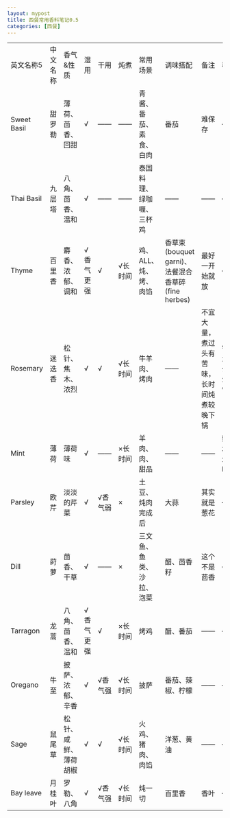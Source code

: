 ```yaml
---
layout: mypost
title: 西餐常用香料笔记0.5
categories: [西餐] 
---
```


<table style="table-layout:fixed;">
    <tr>
        <td >英文名称5</td>
        <td>中文名称</td>
        <td>香气&amp;性质</td>
        <td>湿用</td>
        <td>干用</td>
        <td>炖煮</td>
        <td>常用场景</td>
        <td>调味搭配</td>
        <td>备注</td>
        <td>种植</td>
        <td>种植难度</td>
    </tr>
    <tr>
        <td>Sweet Basil</td>
        <td>甜罗勒</td>
        <td>薄荷、茴香、回甜</td>
        <td>√</td>
        <td>——</td>
        <td>——</td>
        <td>青酱、番茄、素食、白肉</td>
        <td>番茄</td>
        <td>难保存</td>
        <td>——</td>
        <td>4</td>
    </tr>
    <tr>
        <td>Thai Basil</td>
        <td>九层塔</td>
        <td>八角、茴香、温和</td>
        <td>√</td>
        <td>——</td>
        <td>——</td>
        <td>泰国料理、绿咖喱、三杯鸡</td>
        <td>——</td>
        <td>——</td>
        <td>——</td>
        <td>——</td>
    </tr>
    <tr>
        <td>Thyme</td>
        <td>百里香</td>
        <td>麝香、浓郁、调和</td>
        <td>√香气更强</td>
        <td>√</td>
        <td>√长时间</td>
        <td>鸡、ALL、炖、烤、肉馅</td>
        <td>香草束(bouquet garni)、法餐混合香草碎(fine herbes)</td>
        <td>最好一开始就放</td>
        <td>——</td>
        <td>3</td>
    </tr>
    <tr>
        <td>Rosemary</td>
        <td>迷迭香</td>
        <td>松针、焦木、浓烈</td>
        <td>√</td>
        <td>√</td>
        <td>√长时间</td>
        <td>牛羊肉、烤肉</td>
        <td>——</td>
        <td>不宜大量，煮过头有苦味，长时间炖煮较晚下锅</td>
        <td>需水量少，生长慢</td>
        <td>1</td>
    </tr>
    <tr>
        <td>Mint</td>
        <td>薄荷</td>
        <td>薄荷味</td>
        <td>√</td>
        <td>——</td>
        <td>×长时间</td>
        <td>羊肉、肉、甜品</td>
        <td>——</td>
        <td>——</td>
        <td>勤浇水，生长旺盛</td>
        <td>1</td>
    </tr>
    <tr>
        <td>Parsley</td>
        <td>欧芹</td>
        <td>淡淡的芹菜</td>
        <td>√</td>
        <td>√香气弱</td>
        <td>×</td>
        <td>土豆、炖肉完成后</td>
        <td>大蒜</td>
        <td>其实就是葱花</td>
        <td>——</td>
        <td>4</td>
    </tr>
    <tr>
        <td>Dill</td>
        <td>莳萝</td>
        <td>茴香、干草</td>
        <td>√</td>
        <td>——</td>
        <td>×</td>
        <td>三文鱼、鱼类、沙拉、泡菜</td>
        <td>醋、茴香籽</td>
        <td>这个不是茴香</td>
        <td>——</td>
        <td>——</td>
    </tr>
    <tr>
        <td>Tarragon</td>
        <td>龙蒿</td>
        <td>八角、茴香、温和</td>
        <td>√香气更强</td>
        <td>√</td>
        <td>×长时间</td>
        <td>烤鸡</td>
        <td>醋、番茄</td>
        <td>——</td>
        <td>——</td>
        <td>——</td>
    </tr>
    <tr>
        <td>Oregano</td>
        <td>牛至</td>
        <td>披萨、浓郁、辛香</td>
        <td>√</td>
        <td>√香气强</td>
        <td>√长时间</td>
        <td>披萨</td>
        <td>番茄、辣椒、柠檬</td>
        <td>——</td>
        <td>——</td>
        <td>——</td>
    </tr>
    <tr>
        <td>Sage</td>
        <td>鼠尾草</td>
        <td>松针、咸鲜、薄荷胡椒</td>
        <td>√</td>
        <td>√</td>
        <td>√长时间</td>
        <td>火鸡、猪肉、肉馅</td>
        <td>洋葱、黄油</td>
        <td>——</td>
        <td>——</td>
        <td>——</td>
    </tr>
    <tr>
        <td>Bay leave</td>
        <td>月桂叶</td>
        <td>罗勒、八角</td>
        <td>√</td>
        <td>√香气强</td>
        <td>√长时间</td>
        <td>炖一切</td>
        <td>百里香</td>
        <td>香叶</td>
        <td>——</td>
        <td>——</td>
    </tr>
</table>


